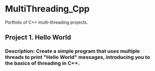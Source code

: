 # MultiThreading_Cpp
Portfolio of C++ multi-threading projects.

## Project 1. Hello World
### Description: Create a simple program that uses multiple threads to print "Hello World" messages, introducing you to the basics of threading in C++.
